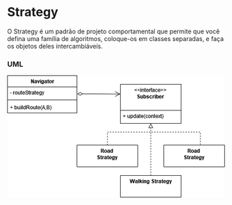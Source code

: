 # Strategy
O Strategy é um padrão de projeto comportamental que permite que você defina uma família de algoritmos, coloque-os em classes separadas, e faça os objetos deles intercambiáveis.


### UML
![](https://github.com/guilherme4garcia/design-patterns/blob/main/pattern-structure-assets/Strategy.png)
